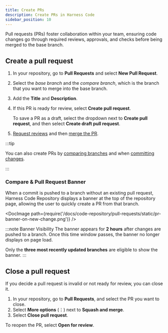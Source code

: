 ```yaml
---
title: Create PRs
description: Create PRs in Harness Code
sidebar_position: 10
---
```


Pull requests (PRs) foster collaboration within your team, ensuring code changes go through required reviews, approvals, and checks before being merged to the base branch.

## Create a pull request

1. In your repository, go to **Pull Requests** and select **New Pull Request**.
2. Select the *base branch* and the *compare branch*, which is the branch that you want to merge into the base branch.
3. Add the **Title** and **Description**.
4. If this PR is ready for review, select **Create pull request**.

   To save a PR as a draft, select the dropdown next to **Create pull request**, and then select **Create draft pull request**.

5. [Request reviews](./review-pr.md) and then [merge the PR](./merge-pr.md).

:::tip

You can also create PRs by [comparing branches](../work-in-repos/branch.md#compare-branches-create-a-pr) and when [committing changes](../work-in-repos/commit.md#create-a-commit).

:::

### Compare & Pull Request Banner

When a commit is pushed to a branch without an existing pull request, Harness Code Repository displays a banner at the top of the repository page, allowing the user to quickly create a PR from that branch.

<DocImage path={require('/docs/code-repository/pull-requests/static/pr-banner-on-new-change.png')} />

:::note Banner Visibility
The banner appears for **2 hours** after changes are pushed to a branch. Once this time window passes, the banner no longer displays on page load.

Only the **three most recently updated branches** are eligible to show the banner.
:::

## Close a pull request

If you decide a pull request is invalid or not ready for review, you can close it.

1. In your repository, go to **Pull Requests**, and select the PR you want to close.
2. Select **More options** (&vellip;) next to **Squash and merge**.
3. Select **Close pull request**.

To reopen the PR, select **Open for review**.
<!-- 
## Pull request templates

Pull request templates encourage contributors to provide required and optional information in pull request descriptions.

To create a pull request template for a Harness Code repo, create a `pull_request_template.md` file in the repo's `.harness` directory, and then add your Markdown-formatted template to `pull_request_template.md`. For example:

```md
## Change summary

This PR includes changes that...

## Change type

- [ ] Bug fix
- [ ] Enhancements
- [ ] Documentation
- [ ] Maintenance

## Linked issues

This PR includes changes that address the following issues/tickets:

- x
- x
- x

```

When a contributor opens a PR, Harness checks for `pull_request_template.md` in the `.harness` directory and populates the PR description with the template. -->
